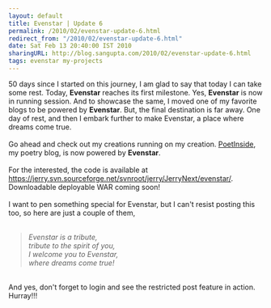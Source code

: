 ```yaml
---
layout: default
title: Evenstar | Update 6
permalink: /2010/02/evenstar-update-6.html
redirect_from: "/2010/02/evenstar-update-6.html"
date: Sat Feb 13 20:40:00 IST 2010
sharingURL: http://blog.sangupta.com/2010/02/evenstar-update-6.html
tags: evenstar my-projects
---
```

50 days since I started on this journey, I am glad to say that today I can take some rest. Today, 
<b>Evenstar</b> reaches its first milestone. Yes, 
<b>Evenstar</b> is now in running session. And to showcase the same, I moved one of my favorite blogs to be powered by 
<b>Evenstar</b>. But, the final destination is far away. One day of rest, and then I embark further to make Evenstar, a place where dreams come true.
<br>
<br>Go ahead and check out my creations running on my creation. 
<a href="http://www.poetinside.com/">PoetInside</a>, my poetry blog, is now powered by 
<b>Evenstar</b>.
<br>
<br>For the interested, the code is available at 
<a href="https://jerry.svn.sourceforge.net/svnroot/jerry/JerryNext/evenstar/">https://jerry.svn.sourceforge.net/svnroot/jerry/JerryNext/evenstar/</a>. Downloadable deployable WAR coming soon!
<br>
<br>I want to pen something special for Evenstar, but I can't resist posting this too, so here are just a couple of them,
<br>
<br>
<blockquote>
    <i>Evenstar is a tribute,<br>tribute to the spirit of you,<br>I welcome you to Evenstar,<br>where dreams come true!<br></i>
</blockquote>
<br>And yes, don't forget to login and see the restricted post feature in action. Hurray!!!
